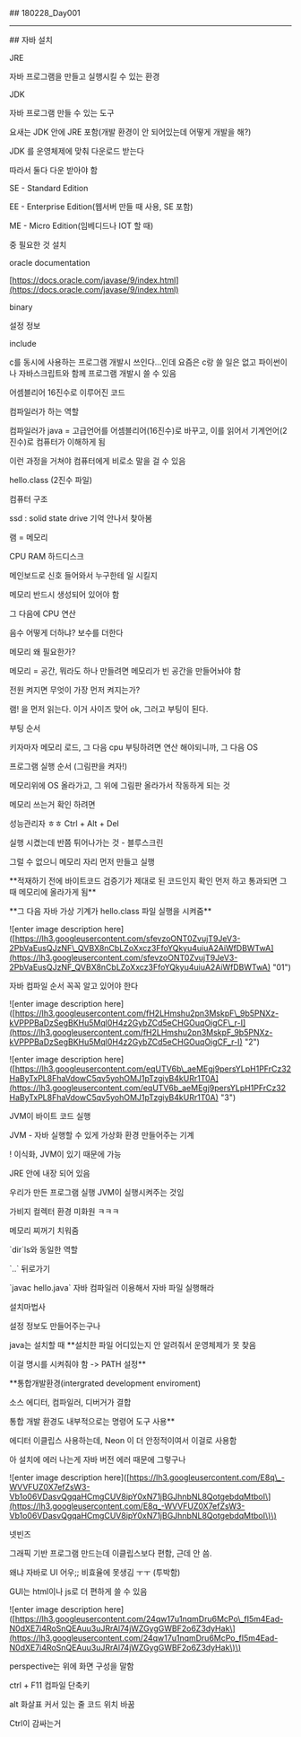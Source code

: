 \#\# 180228\_Day001

---

\#\# 자바 설치

JRE

자바 프로그램을 만들고 실행시킬 수 있는 환경

JDK

자바 프로그램 만들 수 있는 도구

요새는 JDK 안에 JRE 포함\(개발 환경이 안 되어있는데 어떻게 개발을 해?\)

JDK 를 운영체제에 맞춰 다운로드 받는다

따라서 둘다 다운 받아야 함

SE - Standard Edition

EE - Enterprise Edition\(웹서버 만들 때 사용, SE 포함\)

ME - Micro Edition\(임베디드나 IOT 할 때\)

중 필요한 것 설치

oracle documentation

[https://docs.oracle.com/javase/9/index.html](https://docs.oracle.com/javase/9/index.html)

binary

설정 정보

include

c를 동시에 사용하는 프로그램 개발시 쓰인다...인데 요즘은 c랑 쓸 일은 없고 파이썬이나 자바스크립트와 함께 프로그램 개발시 쓸 수 있음

어셈블리어 16진수로 이루어진 코드

컴파일러가 하는 역할

컴파일러가 java = 고급언어를 어셈블리어\(16진수\)로 바꾸고, 이를 읽어서 기계언어\(2진수\)로 컴퓨터가 이해하게 됨

이런 과정을 거쳐야 컴퓨터에게 비로소 말을 걸 수 있음

hello.class \(2진수 파일\)

컴퓨터 구조

ssd : solid state drive 기억 안나서 찾아봄

램 = 메모리

CPU RAM 하드디스크

메인보드로 신호 들어와서 누구한테 일 시킬지

메모리 반드시 생성되어 있어야 함

그 다음에 CPU 연산

음수 어떻게 더하냐? 보수를 더한다

메모리 왜 필요한가?

메모리 = 공간, 뭐라도 하나 만들려면 메모리가 빈 공간을 만들어놔야 함

전원 켜지면 무엇이 가장 먼저 켜지는가?

램! 을 먼저 읽는다. 이거 사이즈 맞어 ok, 그러고 부팅이 된다.

부팅 순서

키자마자 메모리 로드, 그 다음 cpu 부팅하려면 연산 해야되니까, 그 다음 OS

프로그램 실행 순서 \(그림판을 켜자!\)

메모리위에 OS 올라가고, 그 위에 그림판 올라가서 작동하게 되는 것

메모리 쓰는거 확인 하려면

성능관리자 ㅎㅎ Ctrl + Alt + Del

실행 시켰는데 반쯤 튀어나가는 것 - 블루스크린

그럴 수 없으니 메모리 자리 먼저 만들고 실행

\*\*적재하기 전에 바이트코드 검증기가 제대로 된 코드인지 확인 먼저 하고 통과되면 그 때 메모리에 올라가게 됨\*\*

\*\*그 다음 자바 가상 기계가 hello.class 파일 실행을 시켜줌\*\*

!\[enter image description here\]\([https://lh3.googleusercontent.com/sfevzoONT0ZvujT9JeV3-2PbVaEusQJzNF\_QVBX8nCbLZoXxcz3FfoYQkyu4uiuA2AiWfDBWTwA](https://lh3.googleusercontent.com/sfevzoONT0ZvujT9JeV3-2PbVaEusQJzNF_QVBX8nCbLZoXxcz3FfoYQkyu4uiuA2AiWfDBWTwA) "01"\)

자바 컴파일 순서 꼭꼭 알고 있어야 한다

!\[enter image description here\]\([https://lh3.googleusercontent.com/fH2LHmshu2pn3MskpF\_9b5PNXz-kVPPPBaDzSegBKHu5Mql0H4z2GybZCd5eCHGOuqOigCF\_r-I](https://lh3.googleusercontent.com/fH2LHmshu2pn3MskpF_9b5PNXz-kVPPPBaDzSegBKHu5Mql0H4z2GybZCd5eCHGOuqOigCF_r-I) "2"\)

!\[enter image description here\]\([https://lh3.googleusercontent.com/eqUTV6b\_aeMEgj9persYLpH1PFrCz32HaByTxPL8FhaVdowC5qv5yohOMJ1pTzgiyB4kURr1T0A](https://lh3.googleusercontent.com/eqUTV6b_aeMEgj9persYLpH1PFrCz32HaByTxPL8FhaVdowC5qv5yohOMJ1pTzgiyB4kURr1T0A) "3"\)

JVM이 바이트 코드 실행

JVM - 자바 실행할 수 있게 가상화 환경 만들어주는 기계

! 이식화, JVM이 있기 때문에 가능

JRE 안에 내장 되어 있음

우리가 만든 프로그램 실행 JVM이 실행시켜주는 것임

가비지 컬렉터 환경 미화원 ㅋㅋㅋ

메모리 찌꺼기 치워줌

\`dir\`ls와 동일한 역할

\`..\` 뒤로가기

\`javac hello.java\` 자바 컴파일러 이용해서 자바 파일 실행해라

설치마법사

설정 정보도 만들어주는구나

java는 설치할 때 \*\*설치한 파일 어디있는지 안 알려줘서 운영체제가 못 찾음

이걸 명시를 시켜줘야 함 -&gt; PATH 설정\*\*

\*\*통합개발환경\(intergrated development enviroment\)

소스 에디터, 컴파일러, 디버거가 결합

통합 개발 환경도 내부적으로는 명령어 도구 사용\*\*

에디터 이클립스 사용하는데, Neon 이 더 안정적이여서 이걸로 사용함

아 설치에 에러 나는게 자바 버전 에러 때문에 그렇구나

!\[enter image description here\]\([https://lh3.googleusercontent.com/E8q\_-WVVFUZ0X7efZsW3-Vb1o06VDasvQgqaHCmgCUV8ipY0xN71jBGJhnbNL8QotgebdqMtboI\](https://lh3.googleusercontent.com/E8q_-WVVFUZ0X7efZsW3-Vb1o06VDasvQgqaHCmgCUV8ipY0xN71jBGJhnbNL8QotgebdqMtboI\)\)

넷빈즈

그래픽 기반 프로그램 만드는데 이클립스보다 편함, 근데 안 씀.

왜냐 자바로 UI 어우;; 비효율에 못생김 ㅜㅜ \(투박함\)

GUI는 html이나 js로 더 편하게 쓸 수 있음

!\[enter image description here\]\([https://lh3.googleusercontent.com/24qw17u1nqmDru6McPo\_fI5m4Ead-N0dXE7i4RoSnQEAuu3uJRrAl74jWZGygGWBF2o6Z3dyHak\](https://lh3.googleusercontent.com/24qw17u1nqmDru6McPo_fI5m4Ead-N0dXE7i4RoSnQEAuu3uJRrAl74jWZGygGWBF2o6Z3dyHak\)\)

perspective는 위에 화면 구성을 말함

ctrl + F11 컴파일 단축키

alt 화살표 커서 있는 줄 코드 위치 바꿈

Ctrl이 감싸는거

